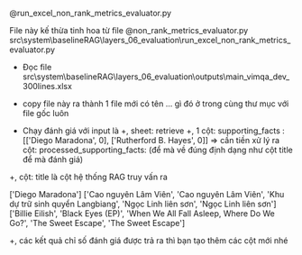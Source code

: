 @run_excel_non_rank_metrics_evaluator.py 

File này kế thừa tinh hoa từ file @non_rank_metrics_evaluator.py 
src\system\baselineRAG\layers\_06_evaluation\run_excel_non_rank_metrics_evaluator.py


- Đọc file src\system\baselineRAG\layers\_06_evaluation\outputs\main_vimqa_dev_300lines.xlsx

- copy file này ra thành 1 file mới có tên ... gì đó ở trong cùng thư mục với file gốc luôn 
- Chạy đánh giá với input là 
+, sheet: retrieve
+, 1 cột: supporting_facts : [['Diego Maradona', 0], ['Rutherford B. Hayes', 0]]  => cần tiền xử lý ra cột: processed_supporting_facts:  (để mà về đúng định dạng như cột title để mà đánh giá)  

+, cột: title là cột hệ thống RAG truy vấn ra 

['Diego Maradona']
['Cao nguyên Lâm Viên', 'Cao nguyên Lâm Viên', 'Khu dự trữ sinh quyển Langbiang', 'Ngọc Linh liên sơn', 'Ngọc Linh liên sơn']
['Billie Eilish', 'Black Eyes (EP)', 'When We All Fall Asleep, Where Do We Go?', 'The Sweet Escape', 'The Sweet Escape']


+, các kết quả chỉ số đánh giá được trả ra thì bạn tạo thêm các cột mới nhé 